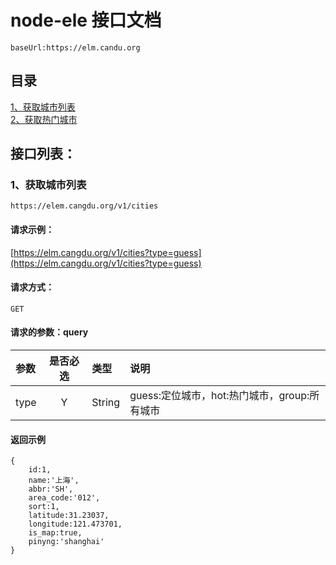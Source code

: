 # node-ele 接口文档
```
baseUrl:https://elm.candu.org
```
## 目录
[1、获取城市列表](#1获取城市列表)<br>
[2、获取热门城市](#2获取热门城市)<br>

## 接口列表：

### 1、获取城市列表
```
https://elem.cangdu.org/v1/cities
```
#### 请求示例：
[https://elm.cangdu.org/v1/cities?type=guess](https://elm.cangdu.org/v1/cities?type=guess)
#### 请求方式：
```
GET
```
#### 请求的参数：query
|参数|是否必选|类型|说明|
|:----|:----:|:----|:----|
|type |Y     |String |guess:定位城市，hot:热门城市，group:所有城市
#### 返回示例
```
{
    id:1,
    name:'上海',
    abbr:'SH',
    area_code:'012',
    sort:1,
    latitude:31.23037,
    longitude:121.473701,
    is_map:true,
    pinyng:'shanghai'
}
```